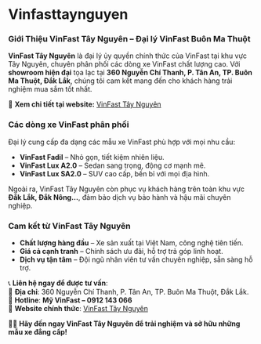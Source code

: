 # Vinfasttaynguyen
### **Giới Thiệu VinFast Tây Nguyên – Đại lý VinFast Buôn Ma Thuột**  

**VinFast Tây Nguyên** là đại lý ủy quyền chính thức của VinFast tại khu vực Tây Nguyên, chuyên phân phối các dòng xe VinFast chất lượng cao. Với **showroom hiện đại** tọa lạc tại **360 Nguyễn Chí Thanh, P. Tân An, TP. Buôn Ma Thuột, Đắk Lắk**, chúng tôi cam kết mang đến cho khách hàng trải nghiệm mua sắm tốt nhất.  

🔗 **Xem chi tiết tại website:** [VinFast Tây Nguyên](https://vinfasttaynguyen.com/)  

### **Các dòng xe VinFast phân phối**  
Đại lý cung cấp đa dạng các mẫu xe VinFast phù hợp với mọi nhu cầu:  
- **VinFast Fadil** – Nhỏ gọn, tiết kiệm nhiên liệu.  
- **VinFast Lux A2.0** – Sedan sang trọng, động cơ mạnh mẽ.  
- **VinFast Lux SA2.0** – SUV cao cấp, bền bỉ với mọi địa hình.  

Ngoài ra, VinFast Tây Nguyên còn phục vụ khách hàng trên toàn khu vực **Đắk Lắk, Đắk Nông…**, đảm bảo dịch vụ bảo hành và hậu mãi chuyên nghiệp.  

### **Cam kết từ VinFast Tây Nguyên**  
- **Chất lượng hàng đầu** – Xe sản xuất tại Việt Nam, công nghệ tiên tiến.  
- **Giá cả cạnh tranh** – Chính sách ưu đãi, hỗ trợ trả góp linh hoạt.  
- **Dịch vụ tận tâm** – Đội ngũ nhân viên tư vấn chuyên nghiệp, sẵn sàng hỗ trợ.  

📞 **Liên hệ ngay để được tư vấn**:  
📍 **Địa chỉ**: 360 Nguyễn Chí Thanh, P. Tân An, TP. Buôn Ma Thuột, Đắk Lắk.  
📲 **Hotline**: **Mỹ VinFast – 0912 143 066**  
🔗 **Website chính thức**: [VinFast Tây Nguyên](https://vinfasttaynguyen.com/)  

🚗✨ **Hãy đến ngay VinFast Tây Nguyên để trải nghiệm và sở hữu những mẫu xe đẳng cấp!**
